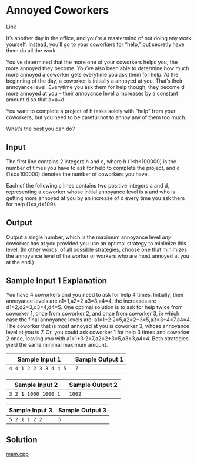 # Annoyed Coworkers

[Link](https://open.kattis.com/problems/annoyedcoworkers)

It’s another day in the office, and you’re a mastermind of not doing any work yourself. Instead, you’ll go to your coworkers for “help,” but secretly have them do all the work.

You’ve determined that the more one of your coworkers helps you, the more annoyed they become. You’ve also been able to determine how much more annoyed a coworker gets everytime you ask them for help. At the beginning of the day, a coworker is initially a annoyed at you. That’s their annoyance level. Everytime you ask them for help though, they become d more annoyed at you – their annoyance level a increases by a constant amount d so that a=a+d.

You want to complete a project of h tasks solely with “help” from your coworkers, but you need to be careful not to annoy any of them too much.

What’s the best you can do?

## Input

The first line contains 2 integers h and c, where h (1≤h≤100000) is the number of times you have to ask for help to complete the project, and c (1≤c≤100000) denotes the number of coworkers you have.

Each of the following c lines contains two positive integers a and d, representing a coworker whose initial annoyance level is a and who is getting more annoyed at you by an increase of d every time you ask them for help (1≤a,d≤109).

## Output

Output a single number, which is the maximum annoyance level *any* coworker has at you provided you use an optimal strategy to minimize this level. (In other words, of all possible strategies, choose one that minimizes the annoyance level of the worker or workers who are most annoyed at you at the end.)

## Sample Input 1 Explanation

You have 4 coworkers and you need to ask for help 4 times. Initially, their annoyance levels are a1=1,a2=2,a3=3,a4=4, the increases are d1=2,d2=3,d3=4,d4=5. One optimal solution is to ask for help twice from coworker 1, once from coworker 2, and once from coworker 3, in which case the final annoyance levels are: a1=1+2⋅2=5,a2=2+3=5,a3=3+4=7,a4=4. The coworker that is most annoyed at you is coworker 3, whose annoyance level at you is 7. Or, you could ask coworker 1 for help 3 times and coworker 2 once, leaving you with a1=1+3⋅2=7,a2=2+3=5,a3=3,a4=4. Both strategies yield the same minimal maximum amount.

| Sample Input 1         | Sample Output 1 |
| ---------------------- | --------------- |
| `4 4 1 2 2 3 3 4 4 5 ` | `7 `            |

| Sample Input 2       | Sample Output 2 |
| -------------------- | --------------- |
| `3 2 1 1000 1000 1 ` | `1002 `         |

| Sample Input 3 | Sample Output 3 |
| -------------- | --------------- |
| `5 2 1 1 2 2 ` | `5 `            |

## Solution

[main.cpp](main.cpp)